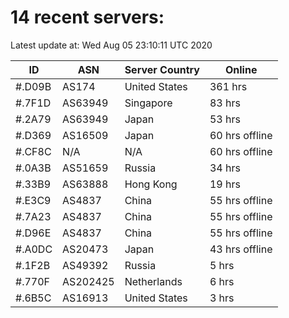# 14 recent servers:

Latest update at: Wed Aug 05 23:10:11 UTC 2020

| ID | ASN | Server Country | Online |
| -- | --- | -------------- | ------ |
| #.D09B | AS174 | United States | 361 hrs |
| #.7F1D | AS63949 | Singapore | 83 hrs |
| #.2A79 | AS63949 | Japan | 53 hrs |
| #.D369 | AS16509 | Japan | 60 hrs offline |
| #.CF8C | N/A | N/A | 60 hrs offline |
| #.0A3B | AS51659 | Russia | 34 hrs |
| #.33B9 | AS63888 | Hong Kong | 19 hrs |
| #.E3C9 | AS4837 | China | 55 hrs offline |
| #.7A23 | AS4837 | China | 55 hrs offline |
| #.D96E | AS4837 | China | 55 hrs offline |
| #.A0DC | AS20473 | Japan | 43 hrs offline |
| #.1F2B | AS49392 | Russia | 5 hrs |
| #.770F | AS202425 | Netherlands | 6 hrs |
| #.6B5C | AS16913 | United States | 3 hrs |

